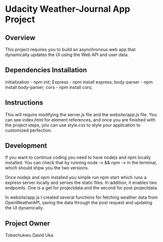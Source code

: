 # Udacity Weather-Journal App Project

## Overview

This project requires you to build an asynchronous web app that dynamically updates the UI using the Web API and user data.

## Dependencies Installation
initialization - npm init;
Express - npm install express;
body-parser - npm install body-parser;
cors - npm install cors;

## Instructions
This will require modifying the server.js file and the website/app.js file. You can see index.html for element references, and once you are finished with the project steps, you can use style.css to style your application to customized perfection.

## Development
If you want to continue coding you need to have nodejs and npm locally installed. You can check that by running node -v && npm -v in the terminal, which should shpw you the two versions.

Once nodejs and npm installed you simple run npm start which runs a express server locally and serves the static files. In addition, it enables two endpoints. One is a get for projectdata and the second for post projectdata.

In website/app.js I created several functions for fetching weather data from OpenWeatherAPI, saving the data through the post request and updating the UI dynamically.


## Project Owner

Tobechukwu David Uka
